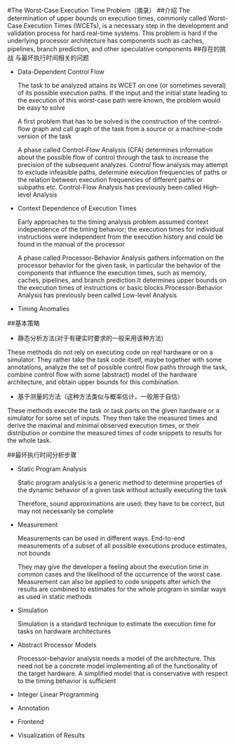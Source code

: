 #The Worst-Case Execution Time Problem（摘录）
##介绍
The determination of upper bounds on execution times, commonly called Worst-Case Execution
Times (WCETs), is a necessary step in the development and validation process for hard real-time systems. This problem is hard if the underlying processor architecture has components such as
caches, pipelines, branch prediction, and other speculative components
##存在的挑战
与最坏执行时间相关的问题  
- Data-Dependent Control Flow  
  
  The task to be analyzed attains its WCET on one (or sometimes several) of its possible    execution paths. If the input and the initial state leading to the execution of this worst-case path were known, the problem would be easy to solve
  
  A first problem that has to be solved is the construction of the control-flow
graph and call graph of the task from a source or a machine-code version of the
task
  
  A phase called Control-Flow Analysis (CFA) determines information about the
possible flow of control through the task to increase the precision of the subsequent
analyzes. Control flow analysis may attempt to exclude infeasible paths, determine  execution frequencies of paths or the relation between execution frequencies of
different paths or subpaths etc. Control-Flow Analysis has previously been called
High-level Analysis
 
- Context Dependence of Execution Times  
   
   Early approaches to the timing analysis problem assumed context independence of the timing behavior; the execution times for individual instructions were independent from the execution history and could be found in the manual of the processor
   
   A phase called Processor-Behavior Analysis gathers information on the processor
behavior for the given task, in particular the behavior of the components that influence the execution times, such as memory, caches, pipelines, and branch prediction.It determines upper bounds on the execution times of instructions or basic blocks.Processor-Behavior Analysis has previously been called Low-level Analysis
   
- Timing Anomalies  
  
##基本策略  
 - 静态分析方法(对于有硬实时要求的一般采用该种方法)  
 
 These methods do not rely on executing code on real hardware
or on a simulator. They rather take the task code itself, maybe together with
some annotations, analyze the set of possible control flow paths through the task,
combine control flow with some (abstract) model of the hardware architecture, and
obtain upper bounds for this combination. 

 - 基于测量的方法（这种方法类似与概率估计，一般用于自估）
   
 These methods execute the task or task parts on
the given hardware or a simulator for some set of inputs. They then take the
measured times and derive the maximal and minimal observed execution times, or their distribution or combine the measured times of code snippets to results for the whole task.

##最坏执行时间分析步骤
- Static Program Analysis 
 
  Static program analysis is a generic method to
  determine properties of the dynamic behavior of a given task without actually
  executing the task
  
  Therefore, sound approximations are used; they have to be
correct, but may not necessarily be complete
    
- Measurement  
   
  Measurements can be used in different ways. End-to-end
  measurements of a subset of all possible executions produce estimates, not bounds
  
  
  They may give the developer a feeling about the execution
time in common cases and the likelihood of the occurrence of the worst case. Measurement can also be applied to code snippets after which the results are combined
to estimates for the whole program in similar ways as used in static methods

- Simulation  
  
  Simulation is a standard technique to estimate the execution
time for tasks on hardware architectures

- Abstract Processor Models   

  Processor-behavior analysis needs a model of
the architecture. This need not be a concrete model implementing all of the functionality of the target hardware. A simplified model that is conservative with respect to the timing behavior is sufficient
  
- Integer Linear Programming
  
  
- Annotation

- Frontend  

- Visualization of Results
